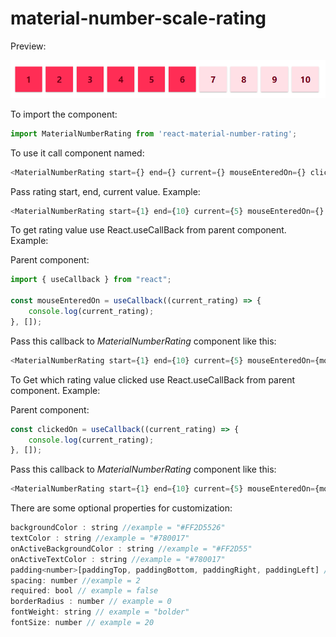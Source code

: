 # material-number-scale-rating

Preview:

![Material Number Rating](preview.png)

To import the component:

```javascript
import MaterialNumberRating from 'react-material-number-rating';
```

To use it call component named:

```javascript
<MaterialNumberRating start={} end={} current={} mouseEnteredOn={} clickedOn={}/>
```

Pass rating start, end, current value. Example:

```javascript
<MaterialNumberRating start={1} end={10} current={5} mouseEnteredOn={} clickedOn={}/>
```

To get rating value use React.useCallBack from parent component. Example:

Parent component:

```javascript
import { useCallback } from "react";

const mouseEnteredOn = useCallback((current_rating) => {
    console.log(current_rating);
}, []);
```


Pass this callback to _MaterialNumberRating_ component like this:

```javascript
<MaterialNumberRating start={1} end={10} current={5} mouseEnteredOn={mouseEnteredOn} clickedOn={}/>
```

To Get which rating value clicked use React.useCallBack from parent component. Example:

Parent component:

```javascript
const clickedOn = useCallback((current_rating) => {
    console.log(current_rating);
}, []);
```

Pass this callback to _MaterialNumberRating_ component like this:

```javascript
<MaterialNumberRating start={1} end={10} current={5} mouseEnteredOn={mouseEnteredOn} clickedOn={clickedOn}/>
```

There are some optional properties for customization:

```javascript
backgroundColor : string //example = "#FF2D5526"
textColor : string //example = "#780017"
onActiveBackgroundColor : string //example = "#FF2D55"
onActiveTextColor : string //example = "#780017"
padding<number>[paddingTop, paddingBottom, paddingRight, paddingLeft] //example = [15, 15, 0, 0]
spacing: number //example = 2
required: bool // example = false
borderRadius : number // example = 0
fontWeight: string // example = "bolder"
fontSize: number // example = 20
```
